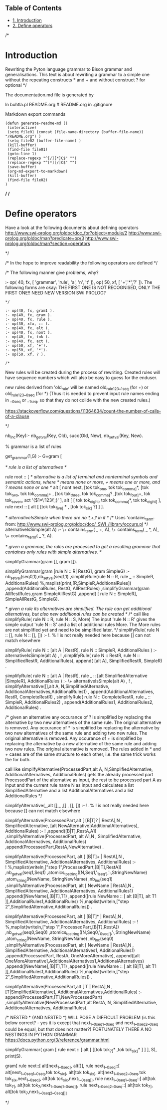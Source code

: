 <div id="table-of-contents">
<h2>Table of Contents</h2>
<div id="text-table-of-contents">
<ul>
<li><a href="#sec-1">1. Introduction</a></li>
<li><a href="#sec-2">2. Define operators</a></li>
</ul>
</div>
</div>

/\*

# Introduction<a id="sec-1" name="sec-1"></a>

Rewriting the Pyton language grammar to Bison grammar and generalisations.
This text is about rewriting a grammar to a simple one without the repeating constructs \* and + and without construct ? for optional
\*/

The documentation.md file is generated by

ln buhtla.pl README.org # README.org in .gitignore

Markdown export commands 

    (defun generate-readme-md ()
     (interactive)
     (setq file01 (concat (file-name-directory (buffer-file-name)) "/README.org") )
     (setq file02 (buffer-file-name) )
     (kill-buffer)
     (find-file file01)
     (goto-line 1)
     (replace-regexp "^[/][*]C$" "")
     (replace-regexp "^[*][/]C$" "")
     (save-buffer)
     (org-md-export-to-markdown)
     (kill-buffer)
     (find-file file02)
    )

**/
/**

# Define operators<a id="sec-2" name="sec-2"></a>

Have a look at the following documents about defining operators
<http://www.swi-prolog.org/pldoc/doc_for?object=module/2>
<http://www.swi-prolog.org/pldoc/man?predicate=op/3>
<http://www.swi-prolog.org/pldoc/man?section=operators>

\*/

/\*
In the hope to improve readability the following operators are defined
\*/

/\*
 The following manner give problems, why?

 :-  op(    40,  fx,  [  'grammar', 'rule', 'a', 'n', 't'  ]), op(    50,  xf,  [  '+','\*','?'  ]).
 The following forms are okay:
THE FIRST ONE IS NOT RECOGNISED, ONLY THE FIRST ONE!! NEED NEW VERSION SWI PROLOG?

    */
    
    :- op(40, fx, gram1 ).
    :- op(40, fx, gram ).
    :- op(40, fx, rule ).
    :- op(30, xfx, :: ).
    :- op(40, fx, alt ).
    :- op(40, fx, nont ).
    :- op(40, fx, tok ).
    :- op(40, fx, act ).
    :- op(50, xf, '+').
    :- op(50, xf, '*').
    :- op(50, xf, ? ).
    
    /*

New rules will be created during the process of rewriting.
Created rules will have sequence numbers which will also be easy to guess for the enduser.

new rules derived from 'old<sub>rule'</sub> will be named old<sub>rule</sub><sub>123</sub>\_<sub>1seq</sub> (for +) or old<sub>rule</sub><sub>123</sub>\_<sub>0seq</sub> (for \*)
(Thus it is needed to prevent input rule names ending in \_<sub>0seq</sub> or \_<sub>1seq</sub>, so that they do not colide with the new created rules.)

<https://stackoverflow.com/questions/11364634/count-the-number-of-calls-of-a-clause>

\*/

nb<sub>inc</sub>(Key):-
  nb<sub>getval</sub>(Key, Old),
  succ(Old, New),
  nb<sub>setval</sub>(Key, New).

% grammar is a list of rules

get<sub>grammar</sub>(1,G) :-
G=gram [

*\* rule is a list of alternatives \**

rule root :: [ 
               *\* alternative is a list of terminal and nonterminal symbols and semantic actions, where \* means none or more, + means one or more, and ? means none or one \**
               alt [ nont next, [tok tok<sub>one</sub>,  tok tok<sub>comma]</sub>\*,  [tok tok<sub>two</sub>, tok tok<sub>comma]</sub>+ , [tok tok<sub>three</sub>, tok tok<sub>comma]</sub>? ,[tok tok<sub>four]</sub>+, tok tok<sub>seven</sub>, act '{$1=\\'123\\';}' ],
               alt [ [ tok tok<sub>eight</sub>, tok tok<sub>comma]</sub>\*, tok tok<sub>eight]</sub>
             ],
rule next :: [ alt [ [tok tok<sub>five]</sub> \* , [tok tok<sub>six]</sub> ?] ]
].

*\* alternativeIsSimple when there are no \*,+,? in it \**
/\*
Uses 'contains<sub>term'</sub> from:
<http://www.swi-prolog.org/pldoc/doc/_SWI_/library/occurs.pl>
\*/
alternativeIsSimple(alt A) :- \\+ contains<sub>term</sub>( \_ +, A), \\+ contains<sub>term</sub>( \_ \*, A), \\+ contains<sub>term</sub>( \_ ?, A).

*\* given a grammar, the rules are processed to get a resulting grammar that containes only rules with simple alternatives. \**

simplifyGrammar(gram [], gram []).

simplifyGrammar(gram [rule N :: R| RestG], gram SimpleG) :- 
        nb<sub>setval</sub>(seq0,1),nb<sub>setval</sub>(seq1,1)
        ,simplifyRule(rule N :: R, rule \_ :: SimpleR, AdditionalRules)
        %,maplist(print,[R,SimpleR,AdditionalRules])
        ,append(AdditionalRules, RestG, AllRestRules)
        ,simplifyGrammar(gram AllRestRules,gram SimpleAllRestG)
        ,append( [ rule N :: SimpleR], SimpleAllRestG, SimpleG).

*\* given a rule its alternatives are simplified. The rule can get additional alternatives, but also new additional rules can be created \**
/\* call like
  simplifyRule( rule N :: R, rule N :: S, More)
  The input 'rule N :: R' gives the simple output 'rule N :: S' and a list of additional rules More.
  The More rules are not simplified yet and need to be simplified later.
\*/
simplifyRule( rule N :: [], rule N :: [], []) :- !.  % ! is not really needed here because [] can not match elsewhere

simplifyRule( rule N :: [alt A | RestR], rule N :: SimpleR, AdditionalRules ) :- 
        alternativeIsSimple(alt A)
        , !
        ,simplifyRule( rule N :: RestR, rule N :: SimplifiedRestR, AdditionalRules), append( [alt A], SimplifiedRestR, SimpleR)
        .

simplifyRule( rule N :: [alt A | RestR], rule \_ :: [alt SimplifiedAlternative |SimpleR], AdditionalRules ) :- 
        \\+ alternativeIsSimple(alt A)
        , !
        , simplifyAlternative([],alt A, N,SimplifiedAlternative, AdditionalAlternatives,AdditionalRules1)
        , append(AdditionalAlternatives, RestR, CompleteRestR)
        , simplifyRule( rule N :: CompleteRestR, rule \_ :: SimpleR, AdditionalRules2)
        , append(AdditionalRules1, AdditionalRules2, AdditionalRules)
        .

/\* given an alternative any occurance of ? is simplified by replacing the alternative by two new alternatives of the same rule. The original alternative is removed.
Any occurance of \* is simplified by replacing the alternative by two new alternatives of the same rule and adding two new rules. The original alternative is removed.
Any occurance of + is simplified by replacing the alternative by a new alternative of the same rule and adding two new rules. The original alternative is removed.
The rules added in \* and + cases are of the same structure to each other, i.e. the same trick works the for both.

call like
simplifyAlternative(ProcessedPart,alt A, N,SimplifiedAlternative, AdditionalAlternatives, AdditionalRules)
gets the already processed part ProcessedPart of the alternative as input, the rest to be processed part A as input and the current rule name N as input and calculates a list SimplifiedAlternative and a list AdditionalAlternatives and a list AdditionalRules
\*/

simplifyAlternative(\_,alt [],\_ ,[] , [], []) :- !.  % ! is not really needed here because [] can not match elsewhere

simplifyAlternative(ProcessedPart,alt [ [B|T]? | RestA],N , SimplifiedAlternative, [alt NewAlternative|AdditionalAlternatives], AdditionalRules) :- 
        !
        ,append([B|T],RestA,A1)
        ,simplifyAlternative(ProcessedPart, alt A1,N , SimplifiedAlternative, AdditionalAlternatives, AdditionalRules)
        ,append(ProcessedPart,RestA,NewAlternative)
        .

simplifyAlternative(ProcessedPart, alt [ [B|T]+ | RestA],N , SimplifiedAlternative, AdditionalAlternatives, AdditionalRules) :-         
        !
        %,maplist(writeln,["step 1",ProcessedPart,[B|T],RestA])
        ,nb<sub>getval</sub>(seq1,Seq1)
        ,atomics<sub>to</sub><sub>string</sub>([N,Seq1,'<sub>1seq']</sub>,'<sub>'</sub>,StringNewName)
        ,atom<sub>string</sub>(NewName, StringNewName)
        ,nb<sub>inc</sub>(seq1)
        ,simplifyAlternative(ProcessedPart, alt [ NewName | RestA],N , SimplifiedAlternative, AdditionalAlternatives, AdditionalRules1)
        ,append([NewName],[B|T],T1)
        ,append([rule NewName :: [ alt [B|T], alt T1 ]],AdditionalRules1,AdditionalRules)
        %,maplist(writeln,["step 2",SimplifiedAlternative,AdditionalRules])
        .

simplifyAlternative(ProcessedPart, alt [ [B|T]\* | RestA],N , SimplifiedAlternative, AdditionalAlternatives, AdditionalRules) :-
        !
        %,maplist(writeln,["step 1",ProcessedPart,[B|T],RestA])
        ,nb<sub>getval</sub>(seq0,Seq0)
        ,atomics<sub>to</sub><sub>string</sub>([N,Seq0,'<sub>0seq']</sub>,'<sub>'</sub>,StringNewName)
        ,atom<sub>string</sub>(NewName, StringNewName)
        ,nb<sub>inc</sub>(seq0)
        ,simplifyAlternative(ProcessedPart, alt [ NewName | RestA],N , SimplifiedAlternative, AdditionalAlternatives1, AdditionalRules1)
        ,append(ProcessedPart, RestA, OneMoreAlternative), append([alt OneMoreAlternative],AdditionalAlternatives1,AdditionalAlternatives)
        ,append([NewName],[B|T],T1)
        ,append([rule NewName :: [ alt [B|T], alt T1 ]],AdditionalRules1,AdditionalRules)
        %,maplist(writeln,["step 2",SimplifiedAlternative,AdditionalRules])
        .

simplifyAlternative(ProcessedPart,alt [ T | RestA],N , [T|SimplifiedAlternative], AdditionalAlternatives,AdditionalRules) :- 
        append(ProcessedPart,[T],NewProcessedPart)
        ,simplifyAlternative(NewProcessedPart,alt RestA, N, SimplifiedAlternative, AdditionalAlternatives, AdditionalRules).

/\*
NESTED \* (AND NESTED \*) WILL POSE A DIFFICULT PROBLEM (is this below correct? - yes it is except that next<sub>1</sub>\_<sub>0seq</sub><sub>1</sub>\_<sub>0seq</sub> and next<sub>1</sub>\_<sub>0seq</sub><sub>2</sub>\_<sub>0seq</sub> could be equal, but that does not matter?)
FORTUNATELY THERE A NO NESTINGS IN PYTHON GRAMMAR
<https://docs.python.org/3/reference/grammar.html>

simplifyGrammar( gram [ rule next :: [ alt [ [[tok tok<sub>7]</sub>\* ,tok tok<sub>six]</sub>\* ] ] ], S), print(S).

gram[
     rule next::[
                 alt[next<sub>1</sub>\_<sub>0seq]</sub>,
                 alt[]],
    rule next<sub>1</sub>\_<sub>0seq</sub>::[
                        alt[next<sub>1</sub>\_<sub>0seq</sub><sub>1</sub>\_<sub>0seq</sub>,tok tok<sub>six]</sub>,
                        alt[tok tok<sub>six]</sub>,
                        alt[next<sub>1</sub>\_<sub>0seq</sub><sub>2</sub>\_<sub>0seq</sub>,tok tok<sub>six</sub>,next<sub>1</sub>\_<sub>0seq]</sub>,
                        alt[tok tok<sub>six</sub>,next<sub>1</sub>\_<sub>0seq]]</sub>,
    rule next<sub>1</sub>\_<sub>0seq</sub><sub>1</sub>\_<sub>0seq</sub>::[
                                alt[tok tok<sub>7]</sub>,
                                alt[tok tok<sub>7</sub>,next<sub>1</sub>\_<sub>0seq</sub><sub>1</sub>\_<sub>0seq]]</sub>,
    rule next<sub>1</sub>\_<sub>0seq</sub><sub>2</sub>\_<sub>0seq</sub>::[
                                alt[tok tok<sub>7]</sub>,
                                alt[tok tok<sub>7</sub>,next<sub>1</sub>\_<sub>0seq</sub><sub>2</sub>\_<sub>0seq]]]</sub>

\*/